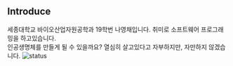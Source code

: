 ## Introduce
세종대학교 바이오산업자원공학과 19학번 나영채입니다. 취미로 소프트웨어 프로그래밍을 하고있습니다.  
인공생명체를 만들게 될 수 있을까요? 열심히 살고있다고 자부하지만, 자만하지 않겠습니다.
![status](https://github-readme-stats.vercel.app/api?username=lunab&show_icons=true&hide_border=true)
<!--
**lunaB/lunaB** is a ✨ _special_ ✨ repository because its `README.md` (this file) appears on your GitHub profile.

Here are some ideas to get you started:

- 🔭 I’m currently working on ...
- 🌱 I’m currently learning ...
- 👯 I’m looking to collaborate on ...
- 🤔 I’m looking for help with ...
- 💬 Ask me about ...
- 📫 How to reach me: ...
- 😄 Pronouns: ...
- ⚡ Fun fact: ...
-->
